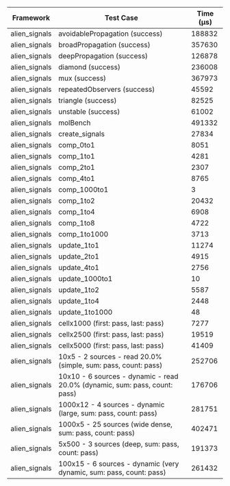 | Framework | Test Case | Time (μs) |
| --- | --- | --- |
| alien_signals | avoidablePropagation (success) | 188832 |
| alien_signals | broadPropagation (success) | 357630 |
| alien_signals | deepPropagation (success) | 126878 |
| alien_signals | diamond (success) | 236008 |
| alien_signals | mux (success) | 367973 |
| alien_signals | repeatedObservers (success) | 45592 |
| alien_signals | triangle (success) | 82525 |
| alien_signals | unstable (success) | 61002 |
| alien_signals | molBench | 491332 |
| alien_signals | create_signals | 27834 |
| alien_signals | comp_0to1 | 8051 |
| alien_signals | comp_1to1 | 4281 |
| alien_signals | comp_2to1 | 2307 |
| alien_signals | comp_4to1 | 8765 |
| alien_signals | comp_1000to1 | 3 |
| alien_signals | comp_1to2 | 20432 |
| alien_signals | comp_1to4 | 6908 |
| alien_signals | comp_1to8 | 4722 |
| alien_signals | comp_1to1000 | 3713 |
| alien_signals | update_1to1 | 11274 |
| alien_signals | update_2to1 | 4915 |
| alien_signals | update_4to1 | 2756 |
| alien_signals | update_1000to1 | 10 |
| alien_signals | update_1to2 | 5587 |
| alien_signals | update_1to4 | 2448 |
| alien_signals | update_1to1000 | 48 |
| alien_signals | cellx1000 (first: pass, last: pass) | 7277 |
| alien_signals | cellx2500 (first: pass, last: pass) | 19519 |
| alien_signals | cellx5000 (first: pass, last: pass) | 41409 |
| alien_signals | 10x5 - 2 sources - read 20.0% (simple, sum: pass, count: pass) | 252706 |
| alien_signals | 10x10 - 6 sources - dynamic - read 20.0% (dynamic, sum: pass, count: pass) | 176706 |
| alien_signals | 1000x12 - 4 sources - dynamic (large, sum: pass, count: pass) | 281751 |
| alien_signals | 1000x5 - 25 sources (wide dense, sum: pass, count: pass) | 402471 |
| alien_signals | 5x500 - 3 sources (deep, sum: pass, count: pass) | 191373 |
| alien_signals | 100x15 - 6 sources - dynamic (very dynamic, sum: pass, count: pass) | 261432 |
